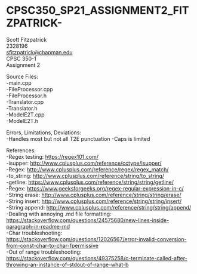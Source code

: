# CPSC350_SP21_ASSIGNMENT2_FITZPATRICK-  
  
Scott Fitzpatrick  
2328196  
sfitzpatrick@chapman.edu  
CPSC 350-1  
Assignment 2  
  
Source Files:  
-main.cpp  
-FileProcessor.cpp  
-FileProcessor.h  
-Translator.cpp  
-Translator.h  
-ModelE2T.cpp  
-ModelE2T.h  
  
 Errors, Limitations, Deviations:  
-Handles most but not all T2E punctuation
-Caps is limited
  
References:  
-Regex testing: https://regex101.com/  
-isupper: http://www.cplusplus.com/reference/cctype/isupper/  
-Regex: http://www.cplusplus.com/reference/regex/regex_match/  
-to_string: http://www.cplusplus.com/reference/string/to_string/  
-getline: https://www.cplusplus.com/reference/string/string/getline/  
-Regex: https://www.geeksforgeeks.org/regex-regular-expression-in-c/  
-String erase: http://www.cplusplus.com/reference/string/string/erase/  
-String insert: http://www.cplusplus.com/reference/string/string/insert/  
-String append: http://www.cplusplus.com/reference/string/string/append/  
-Dealing with annoying .md file formatting: https://stackoverflow.com/questions/24575680/new-lines-inside-paragraph-in-readme-md  
-Char troubleshooting: https://stackoverflow.com/questions/12026567/error-invalid-conversion-from-const-char-to-char-fpermissive  
-Out of range troubleshooting: https://stackoverflow.com/questions/49375258/c-terminate-called-after-throwing-an-instance-of-stdout-of-range-what-b  
